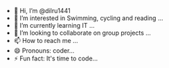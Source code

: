 - 👋 Hi, I’m @dilru1441 
- 👀 I’m interested in Swimming, cycling and reading ...
- 🌱 I’m currently learning IT ...
- 💞️ I’m looking to collaborate on group projects  ...
- 📫 How to reach me  ...
- 😄 Pronouns: coder...
- ⚡ Fun fact: It's time to code...

<!---
dilru1441/dilru1441 is a ✨ special ✨ repository because its `README.md` (this file) appears on your GitHub profile.
You can click the Preview link to take a look at your changes.
--->

